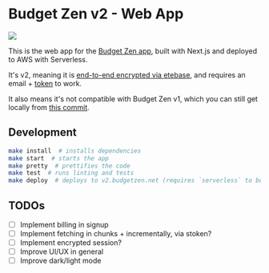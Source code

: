 # Budget Zen v2 - Web App

[![](https://github.com/BrunoBernardino/budgetzen-web/workflows/Run%20Tests/badge.svg)](https://github.com/BrunoBernardino/budgetzen-web/actions?workflow=Run+Tests)

This is the web app for the [Budget Zen app](https://budgetzen.net), built with Next.js and deployed to AWS with Serverless.

It's v2, meaning it is [end-to-end encrypted via etebase](https://etebase.com), and requires an email + [token](https://budgetzen.net/get-sync-token) to work.

It also means it's not compatible with Budget Zen v1, which you can still get locally from [this commit](https://github.com/BrunoBernardino/budgetzen-web/tree/397d625469b7dfd8d1968c847b32e607ee7c8ee9).

## Development

```bash
make install  # installs dependencies
make start  # starts the app
make pretty  # prettifies the code
make test  # runs linting and tests
make deploy  # deploys to v2.budgetzen.net (requires `serverless` to be installed globally)
```

## TODOs

- [ ] Implement billing in signup
- [ ] Implement fetching in chunks + incrementally, via stoken?
- [ ] Implement encrypted session?
- [ ] Improve UI/UX in general
- [ ] Improve dark/light mode
